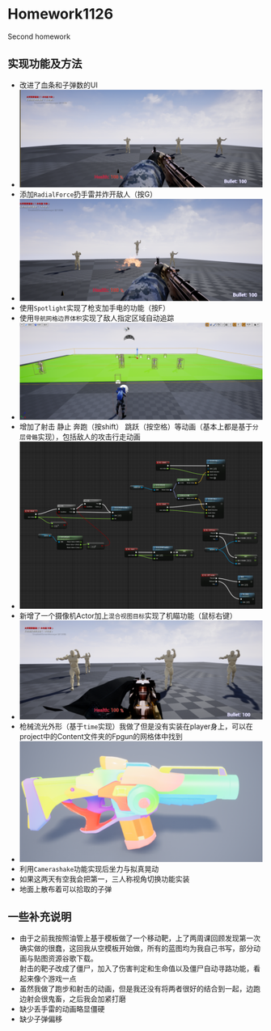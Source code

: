 # Homework1126
Second homework

## 实现功能及方法
* 改进了血条和子弹数的UI
* ![](https://github.com/mengnancc/homework1126/blob/main/begin.PNG) 
* 添加`RadialForce`扔手雷并炸开敌人（按G）<br> 
* ![](https://github.com/mengnancc/homework1126/blob/main/shoulei.png) 
* 使用`Spotlight`实现了枪支加手电的功能（按F）
* 使用`导航网格边界体积`实现了敌人指定区域自动追踪
* ![](https://github.com/mengnancc/homework1126/blob/main/zhuizong.PNG) 
* 增加了射击 静止 奔跑（按shift） 跳跃（按空格）等动画（基本上都是基于`分层骨骼`实现），包括敌人的攻击行走动画<br>
* ![](https://github.com/mengnancc/homework1126/blob/main/movement.png) 
* 新增了一个摄像机Actor加上`混合视图目标`实现了机瞄功能（鼠标右键）<br>
* ![](https://github.com/mengnancc/homework1126/blob/main/jimiao.png) 
* 枪械流光外形（基于`time`实现）我做了但是没有实装在player身上，可以在project中的Content文件夹的Fpgun的网格体中找到<br>
* ![](https://github.com/mengnancc/homework1126/blob/main/gunskin.png) 
* 利用`Camerashake`功能实现后坐力与拟真晃动
* 如果这两天有空我会把第一，三人称视角切换功能实装
* 地面上散布着可以拾取的子弹

## 一些补充说明
* 由于之前我按照油管上基于模板做了一个移动靶，上了两周课回顾发现第一次确实做的很蠢，这回我从空模板开始做，所有的蓝图均为我自己书写，部分动画与贴图资源谷歌下载。<br>射击的靶子改成了僵尸，加入了伤害判定和生命值以及僵尸自动寻路功能，看起来像个游戏一点
* 虽然我做了跑步和射击的动画，但是我还没有将两者很好的结合到一起，边跑边射会很鬼畜，之后我会加紧打磨
* 缺少丢手雷的动画略显僵硬
* 缺少子弹偏移

